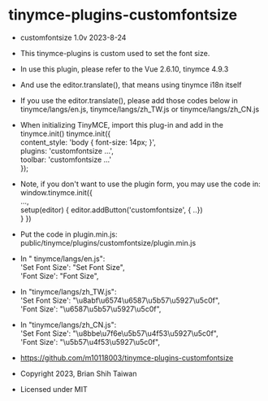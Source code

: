 # tinymce-plugins-customfontsize

 * customfontsize 1.0v 2023-8-24
 * This tinymce-plugins is custom used to set the font size.
   
 * In use this plugin, please refer to the Vue 2.6.10, tinymce 4.9.3
 * And use the editor.translate(), that means using tinymce i18n itself
 * If you use the editor.translate(), please add those codes below in tinymce/langs/en.js, tinymce/langs/zh_TW.js or tinymce/langs/zh_CN.js
 
 * When initializing TinyMCE, import this plug-in and add in the tinymce.init() 
tinymce.init({  
content_style: 'body { font-size: 14px; }',  
plugins: 'customfontsize ...',  
toolbar: 'customfontsize ...'  
});  

* Note, if you don't want to use the plugin form, you may use the code in:  
window.tinymce.init({  
   ...,  
   setup(editor) {
     editor.addButton('customfontsize', { ..})  
  }
}) 

 * Put the code in plugin.min.js:  
public/tinymce/plugins/customfontsize/plugin.min.js

 * In " tinymce/langs/en.js":  
'Set Font Size': "Set Font Size",  
'Font Size': "Font Size",  

 * In "tinymce/langs/zh_TW.js":  
'Set Font Size': "\u8abf\u6574\u6587\u5b57\u5927\u5c0f",  
'Font Size': "\u6587\u5b57\u5927\u5c0f",

 * In "tinymce/langs/zh_CN.js":  
'Set Font Size': "\u8bbe\u7f6e\u5b57\u4f53\u5927\u5c0f",  
'Font Size': "\u5b57\u4f53\u5927\u5c0f",

 * https://github.com/m10118003/tinymce-plugins-customfontsize
 
 * Copyright 2023, Brian Shih Taiwan
 
 * Licensed under MIT
